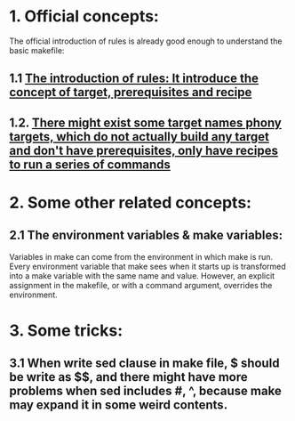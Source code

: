 # 1. Official concepts:
The official introduction of rules is already good enough to understand the basic makefile:  
## 1.1 [The introduction of rules: It introduce the concept of target, prerequisites and recipe](https://www.gnu.org/software/make/manual/html_node/Rule-Introduction.html#Rule-Introduction)  
## 1.2. [There might exist some target names phony targets, which do not actually build any target and don't have prerequisites, only have recipes to run a series of commands](https://www.gnu.org/software/make/manual/html_node/Phony-Targets.html#Phony-Targets)

# 2. Some other related concepts:
## 2.1 The environment variables & make variables:  
Variables in make can come from the environment in which make is run. Every environment variable that make sees when it starts up is transformed into a make variable with the same name and value. However, an explicit assignment in the makefile, or with a command argument, overrides the environment.

# 3. Some tricks:
## 3.1 When write sed clause in make file, $ should be write as $$, and there might have more problems when sed includes #, ^, because make may expand it in some weird contents.